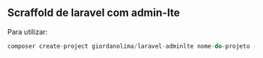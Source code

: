 ## Scraffold de laravel com admin-lte

Para utilizar:
```php
composer create-project giordanolima/laravel-adminlte nome-do-projeto --repository-url=http://repo.yourcomposerrepo.com
```